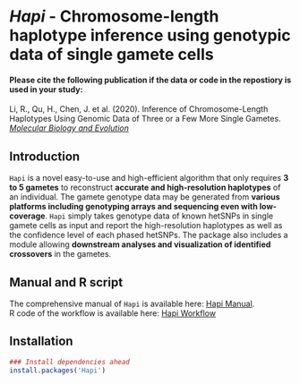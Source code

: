 # *Hapi* - Chromosome-length haplotype inference using genotypic data of single gamete cells

#### Please cite the following publication if the data or code in the repostiory is used in your study:
Li, R., Qu, H., Chen, J. et al. (2020). Inference of Chromosome-Length Haplotypes Using Genomic Data of Three or a Few More Single Gametes. *[Molecular Biology and Evolution](https://doi.org/10.1093/molbev/msaa176)*


## Introduction

`Hapi` is a novel easy-to-use and high-efficient algorithm that only requires **3 to 5 gametes** to reconstruct **accurate and high-resolution haplotypes** of an individual. The gamete genotype data may be generated from **various platforms including genotyping arrays and sequencing even with low-coverage**. `Hapi` simply takes genotype data of known hetSNPs in single gamete cells as input and report the high-resolution haplotypes as well as the confidence level of each phased hetSNPs. The package also includes a module allowing **downstream analyses and visualization of identified crossovers** in the gametes. 


## Manual and R script
The comprehensive manual of `Hapi` is available here: [Hapi Manual](http://htmlpreview.github.io/?https://github.com/Jialab-UCR/Jialab-UCR.github.io/blob/master/Hapi_manual.html).  
R code of the workflow is available here: [Hapi Workflow](https://github.com/Jialab-UCR/Jialab-UCR.github.io/blob/master/Hapi_workflow.R)


## Installation

```R
### Install dependencies ahead
install.packages('Hapi')
```
